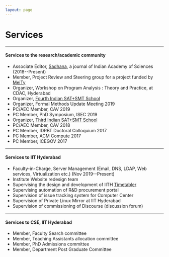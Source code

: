 ```yaml
---
layout: page
---
```



# Services


---



#### Services to the research/academic community


* Associate Editor, [Sadhana](https://www.ias.ac.in/sadhana/), a journal of Indian Academy of Sciences (2018--Present)
* Member, Project Review and Steering group for a project funded by [MeiTy](https://meity.gov.in/)
* Organizer, Workshop on Program Analysis : Theory and Practice, at CDAC, Hyderabad
* Organizer, [Fourth Indian SAT+SMT School](https://sat-smt.in)
* Organizer, Formal Methods Update Meeting 2019
* PC/AEC Member, CAV 2019
* PC Member, PhD Symposium, ISEC 2019
* Organizer, [Third Indian SAT+SMT School](https://sat-smt-ws.gitlab.io/2018/)
* PC/AEC Member, CAV 2018
* PC Member, IDRBT Doctoral Colloquium 2017
* PC Member, ACM Compute 2017
* PC Member, ICEGOV 2017


---



#### Services to IIT Hyderabad

* Faculty-in-Charge, Server Management (Email, DNS, LDAP, Web services, Virtualization etc.) (Nov 2019--Present)
* Institute Website redesign team
* Supervising the design and development of IITH [Timetabler](https://github.com/sukrutrao/Timetabler)
* Supervising automation of R&D procurement portal
* Supervision of issue tracking system for Computer Center
* Supervision of Private Linux Mirror at IIT Hyderabad
* Supervision of commissioning of Discourse (discussion forum)



---



#### Services to CSE, IIT Hyderabad

* Member, Faculty Search committee
* Member, Teaching Assistants allocation committee
* Member, PhD Admissions committee
* Member, Department Post Graduate Committee

